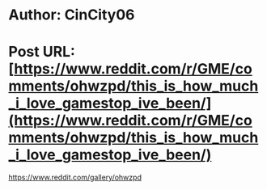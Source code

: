 # Author: CinCity06
# Post URL: [https://www.reddit.com/r/GME/comments/ohwzpd/this_is_how_much_i_love_gamestop_ive_been/](https://www.reddit.com/r/GME/comments/ohwzpd/this_is_how_much_i_love_gamestop_ive_been/)


https://www.reddit.com/gallery/ohwzpd